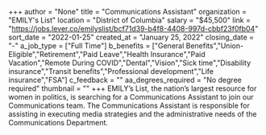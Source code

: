 +++
author = "None"
title = "Communications Assistant"
organization = "EMILY's List"
location = "District of Columbia"
salary = "$45,500"
link = "https://jobs.lever.co/emilyslist/bcf71d39-b4f8-4408-997d-cbbf23f0fb04"
sort_date = "2022-01-25"
created_at = "January 25, 2022"
closing_date = "-"
a_job_type = ["Full Time"]
b_benefits = ["General Benefits","Union-Eligible","Retirement","Paid Leave","Health Insurance","Paid Vacation","Remote During COVID","Dental","Vision","Sick time","Disability insurance","Transit benefits","Professional development","Life insurance","FSA"]
c_feedback = ""
aa_degrees_required = "No degree required"
thumbnail = ""
+++
EMILY’s List, the nation’s largest resource for women in politics, is searching for a
Communications Assistant to join our Communications team. The Communications Assistant is responsible for assisting in executing media strategies and the administrative needs of the Communications Department. 
